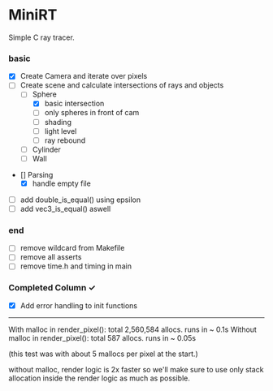 # MiniRT
Simple C ray tracer.

### basic
- [X] Create Camera and iterate over pixels
- [ ] Create scene and calculate intersections of rays and objects
  - [ ] Sphere
    - [X] basic intersection
	- [ ] only spheres in front of cam
	- [ ] shading
	- [ ] light level
	- [ ] ray rebound
  - [ ] Cylinder
  - [ ] Wall

- [] Parsing
	- [X] handle empty file

- [ ] add double_is_equal() using epsilon
- [ ] add vec3_is_equal() aswell

### end
 - [ ] remove wildcard from Makefile
 - [ ] remove all asserts
 - [ ] remove time.h and timing in main

### Completed Column ✓
- [X] Add error handling to init functions


---
With malloc in render_pixel():
	total 2,560,584 allocs.
	runs in ~ 0.1s
Without malloc in render_pixel():
	total 587 allocs.
	runs in ~ 0.05s

(this test was with about 5 mallocs per pixel at the start.)

without malloc, render logic is 2x faster so we'll make sure to use only stack allocation inside the render logic as much as possible.
